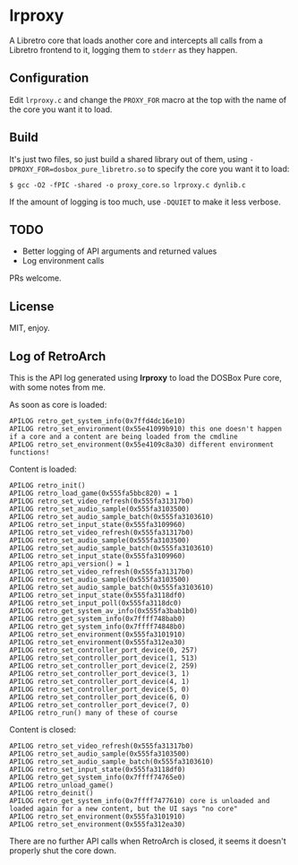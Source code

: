 # lrproxy

A Libretro core that loads another core and intercepts all calls from a Libretro frontend to it, logging them to `stderr` as they happen.

## Configuration

Edit `lrproxy.c` and change the `PROXY_FOR` macro at the top with the name of the core you want it to load.

## Build

It's just two files, so just build a shared library out of them, using `-DPROXY_FOR=dosbox_pure_libretro.so` to specify the core you want it to load:

```
$ gcc -O2 -fPIC -shared -o proxy_core.so lrproxy.c dynlib.c
```

If the amount of logging is too much, use `-DQUIET` to make it less verbose.

## TODO

* Better logging of API arguments and returned values
* Log environment calls

PRs welcome.

## License

MIT, enjoy.

## Log of RetroArch

This is the API log generated using **lrproxy** to load the DOSBox Pure core, with some notes from me.

As soon as core is loaded:

```
APILOG retro_get_system_info(0x7ffd4dc16e10)
APILOG retro_set_environment(0x55e41099b910) this one doesn't happen if a core and a content are being loaded from the cmdline
APILOG retro_set_environment(0x55e4109c8a30) different environment functions!
```

Content is loaded:

```
APILOG retro_init()
APILOG retro_load_game(0x555fa5bbc820) = 1
APILOG retro_set_video_refresh(0x555fa31317b0)
APILOG retro_set_audio_sample(0x555fa3103500)
APILOG retro_set_audio_sample_batch(0x555fa3103610)
APILOG retro_set_input_state(0x555fa3109960)
APILOG retro_set_video_refresh(0x555fa31317b0)
APILOG retro_set_audio_sample(0x555fa3103500)
APILOG retro_set_audio_sample_batch(0x555fa3103610)
APILOG retro_set_input_state(0x555fa3109960)
APILOG retro_api_version() = 1
APILOG retro_set_video_refresh(0x555fa31317b0)
APILOG retro_set_audio_sample(0x555fa3103500)
APILOG retro_set_audio_sample_batch(0x555fa3103610)
APILOG retro_set_input_state(0x555fa3118df0)
APILOG retro_set_input_poll(0x555fa3118dc0)
APILOG retro_get_system_av_info(0x555fa3bab1b0)
APILOG retro_get_system_info(0x7ffff748bab0)
APILOG retro_get_system_info(0x7ffff74848b0)
APILOG retro_set_environment(0x555fa3101910)
APILOG retro_set_environment(0x555fa312ea30)
APILOG retro_set_controller_port_device(0, 257)
APILOG retro_set_controller_port_device(1, 513)
APILOG retro_set_controller_port_device(2, 259)
APILOG retro_set_controller_port_device(3, 1)
APILOG retro_set_controller_port_device(4, 1)
APILOG retro_set_controller_port_device(5, 0)
APILOG retro_set_controller_port_device(6, 0)
APILOG retro_set_controller_port_device(7, 0)
APILOG retro_run() many of these of course
```

Content is closed:

```
APILOG retro_set_video_refresh(0x555fa31317b0)
APILOG retro_set_audio_sample(0x555fa3103500)
APILOG retro_set_audio_sample_batch(0x555fa3103610)
APILOG retro_set_input_state(0x555fa3118df0)
APILOG retro_get_system_info(0x7ffff74765e0)
APILOG retro_unload_game()
APILOG retro_deinit()
APILOG retro_get_system_info(0x7ffff7477610) core is unloaded and loaded again for a new content, but the UI says "no core"
APILOG retro_set_environment(0x555fa3101910)
APILOG retro_set_environment(0x555fa312ea30)
```

There are no further API calls when RetroArch is closed, it seems it doesn't properly shut the core down.
